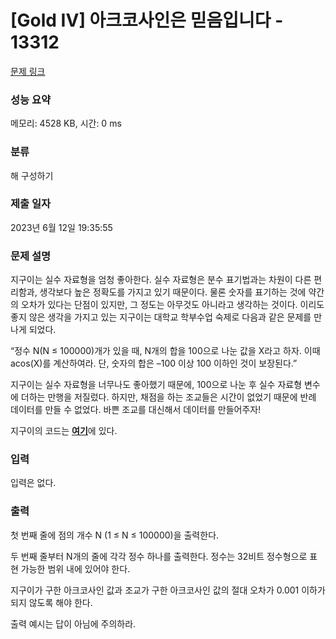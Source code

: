 # [Gold IV] 아크코사인은 믿음입니다 - 13312 

[문제 링크](https://www.acmicpc.net/problem/13312) 

### 성능 요약

메모리: 4528 KB, 시간: 0 ms

### 분류

해 구성하기

### 제출 일자

2023년 6월 12일 19:35:55

### 문제 설명

<p>지구이는 실수 자료형을 엄청 좋아한다. 실수 자료형은 분수 표기법과는 차원이 다른 편리함과, 생각보다 높은 정확도를 가지고 있기 때문이다. 물론 숫자를 표기하는 것에 약간의 오차가 있다는 단점이 있지만, 그 정도는 아무것도 아니라고 생각하는 것이다. 이리도 좋지 않은 생각을 가지고 있는 지구이는 대학교 학부수업 숙제로 다음과 같은 문제를 만나게 되었다.</p>

<p>“정수 N(N ≤ 100000)개가 있을 때, N개의 합을 100으로 나눈 값을 X라고 하자. 이때 acos(X)를 계산하여라. 단, 숫자의 합은 –100 이상 100 이하인 것이 보장된다.”</p>

<p>지구이는 실수 자료형을 너무나도 좋아했기 때문에, 100으로 나눈 후 실수 자료형 변수에 더하는 만행을 저질렀다. 하지만, 채점을 하는 조교들은 시간이 없었기 때문에 반례 데이터를 만들 수 없었다. 바쁜 조교를 대신해서 데이터를 만들어주자!</p>

<p>지구이의 코드는 <a href="https://onlinejudgeimages.s3-ap-northeast-1.amazonaws.com/problem/13312/acos.cpp"><strong><u>여기</u></strong></a>에 있다.</p>

### 입력 

 <p>입력은 없다.</p>

### 출력 

 <p>첫 번째 줄에 점의 개수 N (1 ≤ N ≤ 100000)을 출력한다.</p>

<p>두 번째 줄부터 N개의 줄에 각각 정수 하나를 출력한다. 정수는 32비트 정수형으로 표현 가능한 범위 내에 있어야 한다.</p>

<p>지구이가 구한 아크코사인 값과 조교가 구한 아크코사인 값의 절대 오차가 0.001 이하가 되지 않도록 해야 한다.</p>

<p>출력 예시는 답이 아님에 주의하라.</p>

